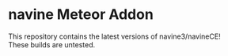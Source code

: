 # navine Meteor Addon
This repository contains the latest versions of navine3/navineCE!<br>
These builds are untested.
